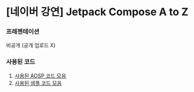 # [네이버 강연] Jetpack Compose A to Z

### 프레젠테이션

비공개 (공개 업로드 X)

### 사용된 코드

1. [사용된 AOSP 코드 모음](../aosp/compose/README.md)
2. [사용된 샘플 코드 모음](../sample/compose/README.md)